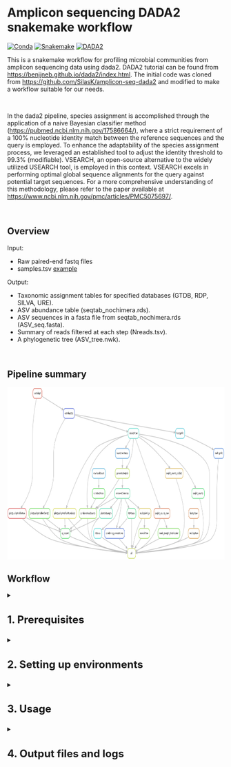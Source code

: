 
# Amplicon sequencing DADA2 snakemake workflow

[![Conda](https://img.shields.io/badge/conda-v4.14.0-lightgrey)](https://docs.conda.io/en/latest/)
[![Snakemake](https://img.shields.io/badge/snakemake-7.21.0.1-blue)](https://snakemake.bitbucket.io)
[![DADA2](https://img.shields.io/badge/DADA2-v1.26.0-orange)](https://benjjneb.github.io/dada2/index.html)


This is a snakemake workflow for profiling microbial communities from amplicon sequencing
data using dada2. DADA2 tutorial can be found from https://benjjneb.github.io/dada2/index.html. The initial code was cloned from https://github.com/SilasK/amplicon-seq-dada2 and modified to make a workflow suitable for our needs.

<br>

In the dada2 pipeline, species assignment is accomplished through the application of a naive Bayesian classifier method (https://pubmed.ncbi.nlm.nih.gov/17586664/), where a strict requirement of a 100% nucleotide identity match between the reference sequences and the query is employed. To enhance the adaptability of the species assignment process, we leveraged an established tool to adjust the identity threshold to 99.3% (modifiable).
VSEARCH, an open-source alternative to the widely utilized USEARCH tool, is employed in this context. VSEARCH excels in performing optimal global sequence alignments for the query against potential target sequences.
For a more comprehensive understanding of this methodology, please refer to the paper available at https://www.ncbi.nlm.nih.gov/pmc/articles/PMC5075697/.

<br>

## Overview

Input: 
* Raw paired-end fastq files
* samples.tsv [example](example_files/samples.tsv)

Output:

* Taxonomic assignment tables for specified databases (GTDB, RDP, SILVA, URE).
* ASV abundance table (seqtab_nochimera.rds).
* ASV sequences in a fasta file from seqtab_nochimera.rds (ASV_seq.fasta).
* Summary of reads filtered at each step (Nreads.tsv).
* A phylogenetic tree (ASV_tree.nwk).

<br> 

## Pipeline summary

<img src="rulegraph.png" width="700" height="400">

<br> 

## Workflow

<details>
<summary><h3 style="font-size: 24px;">1. Prerequisites</h3></summary>
    
Please install the following tools before running this workflow. Please request an interactive session before starting the installation step by running the following command:

```bash
    salloc --mem=20G --time=05:00:00
```

conda (miniconda): https://conda.io/projects/conda/en/stable/user-guide/install/linux.html

snakemake: https://snakemake.readthedocs.io/en/stable/getting_started/installation.html

</details>


<details>
<summary><h3 style="font-size: 24px;">2. Setting up environments</h3></summary>

Next we need to set up a few environments to use in different steps of the pipeline.

#### 2.1. dada2 environment

To install r and dada2:

```bash
conda create -n dada2 -c conda-forge -c bioconda -c defaults --override-channels bioconductor-dada2
```

To activate the environment and install the required packages (dplyr, gridExtra, ggplot2, DECIPHER, Biostrings, limma) locally in R:

```bash
conda activate dada2
(dada2) [username@hostname ~]$ R
install.packages("gridExtra")


install.packages("ggplot2")

install.packages("dplyr")
    
if (!require("BiocManager", quietly = TRUE))
    install.packages("BiocManager")
BiocManager::install("DECIPHER")

BiocManager::install("Biostrings")

BiocManager::install("limma")

q() #to quit R
conda deactivate
```

#### 2.2. QC environment

To install fastqc, multiQC, cutadapt, and seqkit tools for quality control in a new environment:

```bash
conda create --name QC
conda activate QC
conda install -c bioconda fastqc==0.11.9
conda install pip
pip install multiqc
pip install pandas==1.5.3
pip install cutadapt
conda install -c bioconda seqkit
conda deactivate
```

#### 2.3 fastree_mafft environment 

To create an environment for generating a phylogenetic tree and a fasta file of ASVs:

```bash
conda create -n fastree_mafft
conda activate fastree_mafft
conda install -c bioconda fasttree
conda deactivate
```

#### 2.4 rmd environment

```bash
conda create -n rmd
conda activate rmd
conda install -c conda-forge r-base
conda install -c conda-forge pandoc
    
(rmd) [username@hostname ~]$ R
install.packages('DT')
install.packages("ggplot2")
install.packages("dplyr")

q() #to quit R

conda deactivate
```

</details>
 

<details>
<summary><h3 style="font-size: 24px;">3. Usage</h3></summary> 

Then please follow these steps to set up and run the pipeline.

#### 3.1 Make sure that all the environments are set up and required packages are installed. To do so, after installing each package, you can run the tool name and the flag -h (i.g. fastqc -h) to see if it is installed.

#### 3.2 Navigate to your project directory and clone this repository into that directory using the following command:

```bash
git clone https://github.com/IMCBioinformatics/dada2_snakemake_workflow.git
```

#### 3.3 Use prepare.py script to generate the samples.tsv file as an input for this pipeline using the following command: 

```<DIR>``` is the location of the raw fastq files.

```bash
python utils/scripts/common/prepare.py <DIR>
```

#### 3.4 Make sure to configure the config.yaml file.

##### 3.4.1 modifying pipeline parameters:
  - path of the input directory
  - name and path of the output directory
  - Forward and reverse reads format

##### 3.4.2 modifying QC parameters:
  - primer sequences (if they are sequenced)
  - primer removal and quality trimming values
  
##### 3.4.3 modifying dada2 parameters:
  - DADA2 filter and trim thresholds
  - chimera removal method
  - number of reads for error rate learning

#### 3.5 Download the taxonomy databases from http://www2.decipher.codes/Downloads.html that you plan to use in utils/databases/ and consequently set the path for them in the config file.

#### 3.6 Once confident with all the parameters first run the snakemake dry run command to make sure that pipeline is working.
 
 ```bash
 snakemake -np
 ```
Then snakemake can be executed by the following bash script:
 
 ```bash
 sbatch dada2_sbatch.sh
 ```
</details>


<details>
<summary><h3 style="font-size: 24px;">4. Output files and logs</h3></summary> 
 
To make sure that the pipeline is run completely, we need to check the log and output files.

#### 4.1 Log files
All logs are placed in the logs directory. 
A copy of all snakemake files and logs will be copied to the output directory (output/snakemake_files/) as well to avoid rewritting them by upcoming re-runs.

#### 4.2 Important result files:
##### 4.2.1 output/dada2
   - seqtab_nochimeras.rds
   - Nreads.tsv
##### 4.2.2 output/taxonomy
   - ```<DATABASE>```.tsv
##### 4.2.3 output/phylogeny    
   - ASV_seq.fasta
   - ASV_tree.nwk
##### 4.2.4 output/QC_html_report
   - qc_report.html
</details>
